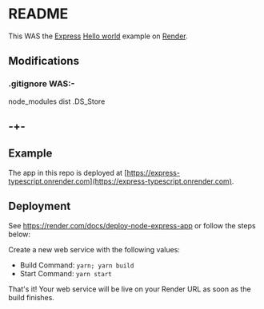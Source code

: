 # README

This WAS the [Express](https://expressjs.com) [Hello world](https://expressjs.com/en/starter/hello-world.html) example on [Render](https://render.com).

## Modifications

### .gitignore WAS:-
node_modules
dist
.DS_Store

## -+-

## Example

The app in this repo is deployed at [https://express-typescript.onrender.com](https://express-typescript.onrender.com).

## Deployment

See https://render.com/docs/deploy-node-express-app or follow the steps below:

Create a new web service with the following values:
  * Build Command: `yarn; yarn build`
  * Start Command: `yarn start`

That's it! Your web service will be live on your Render URL as soon as the build finishes.
